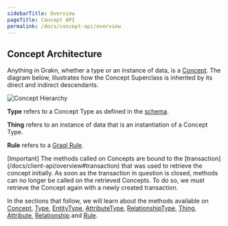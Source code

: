 ```yaml
---
sidebarTitle: Overview
pageTitle: Concept API
permalink: /docs/concept-api/overview
---
```


## Concept Architecture
Anything in Grakn, whether a type or an instance of data, is a [Concept](/docs/concept-api/concept). The diagram below, illustrates how the Concept Superclass is inherited by its direct and indirect descendants.

![Concept Hierarchy](/docs/images/concept-api/overview_hierarchy.png)

**Type** refers to a Concept Type as defined in the [schema](/docs/schema/overview#data-model).

**Thing** refers to an instance of data that is an instantiation of a Concept Type.

**Rule** refers to a [Graql Rule](/docs/schema/rules).

<div class="note">
[Important]
The methods called on Concepts are bound to the [transaction](/docs/client-api/overview#transaction) that was used to retrieve the concept initially. As soon as the transaction in question is closed, methods can no longer be called on the retrieved Concepts. To do so, we must retrieve the Concept again with a newly created transaction.
</div>

In the sections that follow, we will learn about the methods available on [Concept](/docs/concept-api/concept), [Type](/docs/concept-api/type#type-methods), [EntityType](/docs/concept-api/type#entitytype-methods), [AttributeType](/docs/concept-api/type#attributetype-methods), [RelationshipType](/docs/concept-api/type#relationshiptype-methods), [Thing](/docs/concept-api/thing#thing-methods), [Attribute](/docs/concept-api/thing#attribute-methods), [Relationship](/docs/concept-api/thing#relationship-methods) and [Rule](/docs/concept-api/rule).
